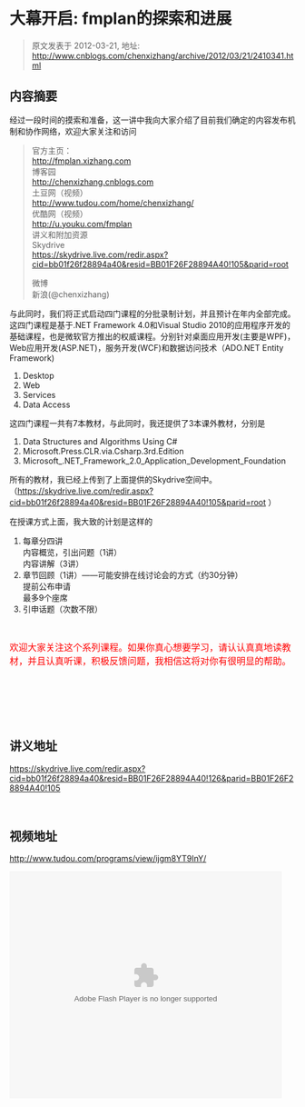 # 大幕开启: fmplan的探索和进展 
> 原文发表于 2012-03-21, 地址: http://www.cnblogs.com/chenxizhang/archive/2012/03/21/2410341.html 


<h2>内容摘要</h2> <p>经过一段时间的摸索和准备，这一讲中我向大家介绍了目前我们确定的内容发布机制和协作网络，欢迎大家关注和访问</p> <blockquote> <p>官方主页：<br><a href="http://fmplan.xizhang.com">http://fmplan.xizhang.com</a><br>博客园<br><a href="http://chenxizhang.cnblogs.com">http://chenxizhang.cnblogs.com</a><br>土豆网（视频）<br><a href="http://www.tudou.com/home/chenxizhang/">http://www.tudou.com/home/chenxizhang/</a><br>优酷网（视频）<br><a href="http://u.youku.com/fmplan">http://u.youku.com/fmplan</a> <br>讲义和附加资源<br>Skydrive<br><a href="https://skydrive.live.com/redir.aspx?cid=bb01f26f28894a40&amp;resid=BB01F26F28894A40!105&amp;parid=root">https://skydrive.live.com/redir.aspx?cid=bb01f26f28894a40&amp;resid=BB01F26F28894A40!105&amp;parid=root</a> </p> <p>微博<br>新浪(@chenxizhang)</p></blockquote> <p>与此同时，我们将正式启动四门课程的分批录制计划，并且预计在年内全部完成。这四门课程是基于.NET Framework 4.0和Visual Studio 2010的应用程序开发的基础课程，也是微软官方推出的权威课程。分别针对桌面应用开发(主要是WPF)，Web应用开发(ASP.NET)，服务开发(WCF)和数据访问技术（ADO.NET Entity Framework) </p> <ol> <li>Desktop</li> <li>Web</li> <li>Services</li> <li>Data Access<br></li></ol> <p>这四门课程一共有7本教材，与此同时，我还提供了3本课外教材，分别是</p> <ol> <li>Data Structures and Algorithms Using C#</li> <li>Microsoft.Press.CLR.via.Csharp.3rd.Edition</li> <li>Microsoft_.NET_Framework_2.0_Application_Development_Foundation</li></ol> <p>所有的教材，我已经上传到了上面提供的Skydrive空间中。（<a href="https://skydrive.live.com/redir.aspx?cid=bb01f26f28894a40&amp;resid=BB01F26F28894A40!105&amp;parid=root">https://skydrive.live.com/redir.aspx?cid=bb01f26f28894a40&amp;resid=BB01F26F28894A40!105&amp;parid=root</a> ）</p> <p>在授课方式上面，我大致的计划是这样的</p> <ol> <li>每章分四讲<br>内容概览，引出问题（1讲）<br>内容讲解（3讲）</li> <li>章节回顾（1讲）——可能安排在线讨论会的方式（约30分钟）<br>提前公布申请<br>最多9个座席</li> <li>引申话题（次数不限）</li></ol> <p>&nbsp;</p> <p><font color="#ff0000" size="3">欢迎大家关注这个系列课程。如果你真心想要学习，请认认真真地读教材，并且认真听课，积极反馈问题，我相信这将对你有很明显的帮助。</font></p> <p>&nbsp;</p> <p>&nbsp;</p> <p>&nbsp;</p> <h2>讲义地址</h2> <p><a title="https://skydrive.live.com/redir.aspx?cid=bb01f26f28894a40&amp;resid=BB01F26F28894A40!126&amp;parid=BB01F26F28894A40!105" href="https://skydrive.live.com/redir.aspx?cid=bb01f26f28894a40&amp;resid=BB01F26F28894A40!126&amp;parid=BB01F26F28894A40!105">https://skydrive.live.com/redir.aspx?cid=bb01f26f28894a40&amp;resid=BB01F26F28894A40!126&amp;parid=BB01F26F28894A40!105</a></p> <p>&nbsp;</p> <h2>视频地址</h2> <p><a title="http://www.tudou.com/programs/view/ijgm8YT9InY/" href="http://www.tudou.com/programs/view/ijgm8YT9InY/">http://www.tudou.com/programs/view/ijgm8YT9InY/</a></p> <p><embed src="http://www.tudou.com/v/ijgm8YT9InY/&amp;rpid=101037296&amp;resourceId=101037296_05_05_99/v.swf" type="application/x-shockwave-flash" allowscriptaccess="always" allowfullscreen="true" wmode="opaque" width="480" height="400"></embed></p>